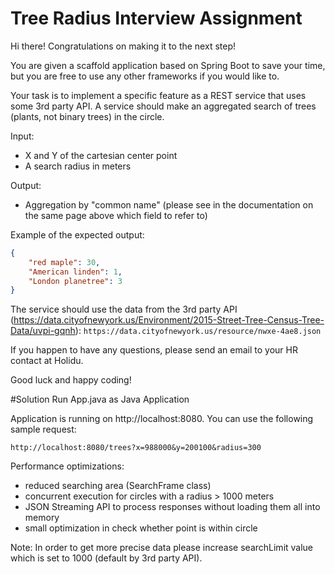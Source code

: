 # Tree Radius Interview Assignment

Hi there! Congratulations on making it to the next step!

You are given a scaffold application based on Spring Boot to save your time, but you are free to use any other frameworks if you would like to.

Your task is to implement a specific feature as a REST service that uses some 3rd party API.
A service should make an aggregated search of trees (plants, not binary trees) in the circle.

Input:
  - X and Y of the cartesian center point
  - A search radius in meters

Output:
  - Aggregation by "common name" (please see in the documentation on the same page above which field to refer to)

Example of the expected output:
```json
{
    "red maple": 30,
    "American linden": 1,
    "London planetree": 3
}
```

The service should use the data from the 3rd party API (https://data.cityofnewyork.us/Environment/2015-Street-Tree-Census-Tree-Data/uvpi-gqnh): `https://data.cityofnewyork.us/resource/nwxe-4ae8.json`

If you happen to have any questions, please send an email to your HR contact at Holidu.

Good luck and happy coding!


#Solution
Run App.java as Java Application

Application is running on http://localhost:8080. You can use the following sample request:
```
http://localhost:8080/trees?x=988000&y=200100&radius=300
```

Performance optimizations:
- reduced searching area (SearchFrame class)
- concurrent execution for circles with a radius > 1000 meters
- JSON Streaming API to process responses without loading them all into memory
- small optimization in check whether point is within circle

Note:
In order to get more precise data please increase searchLimit value which is set to 1000 (default by 3rd party API).